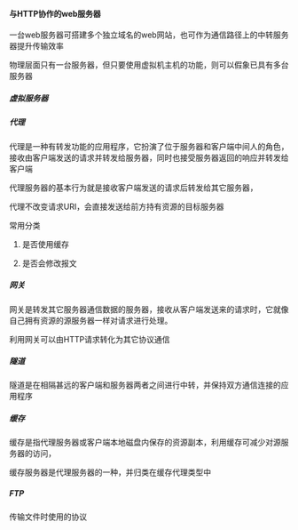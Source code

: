 #### 与HTTP协作的web服务器

一台web服务器可搭建多个独立域名的web网站，也可作为通信路径上的中转服务器提升传输效率

物理层面只有一台服务器，但只要使用虚拟机主机的功能，则可以假象已具有多台服务器

##### 虚拟服务器

##### 代理

代理是一种有转发功能的应用程序，它扮演了位于服务器和客户端中间人的角色，接收由客户端发送的请求并转发给服务器，同时也接受服务器返回的响应并转发给客户端

代理服务器的基本行为就是接收客户端发送的请求后转发给其它服务器，

代理不改变请求URI，会直接发送给前方持有资源的目标服务器

常用分类

1. 是否使用缓存

2. 是否会修改报文

##### 网关

网关是转发其它服务器通信数据的服务器，接收从客户端发送来的请求时，它就像自己拥有资源的源服务器一样对请求进行处理。

利用网关可以由HTTP请求转化为其它协议通信


##### 隧道

隧道是在相隔甚远的客户端和服务器两者之间进行中转，并保持双方通信连接的应用程序


##### 缓存

缓存是指代理服务器或客户端本地磁盘内保存的资源副本，利用缓存可减少对源服务器的访问，

缓存服务器是代理服务器的一种，并归类在缓存代理类型中

##### FTP

传输文件时使用的协议























